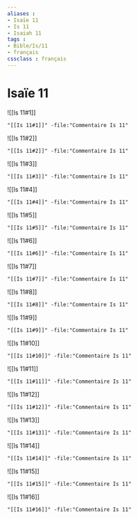 ```yaml
---
aliases : 
- Isaïe 11
- Is 11
- Isaiah 11
tags : 
- Bible/Is/11
- français
cssclass : français
---
```


# Isaïe 11

![[Is 11#1]]

```query
"[[Is 11#1]]" -file:"Commentaire Is 11"
```

![[Is 11#2]]

```query
"[[Is 11#2]]" -file:"Commentaire Is 11"
```

![[Is 11#3]]

```query
"[[Is 11#3]]" -file:"Commentaire Is 11"
```

![[Is 11#4]]

```query
"[[Is 11#4]]" -file:"Commentaire Is 11"
```

![[Is 11#5]]

```query
"[[Is 11#5]]" -file:"Commentaire Is 11"
```

![[Is 11#6]]

```query
"[[Is 11#6]]" -file:"Commentaire Is 11"
```

![[Is 11#7]]

```query
"[[Is 11#7]]" -file:"Commentaire Is 11"
```

![[Is 11#8]]

```query
"[[Is 11#8]]" -file:"Commentaire Is 11"
```

![[Is 11#9]]

```query
"[[Is 11#9]]" -file:"Commentaire Is 11"
```

![[Is 11#10]]

```query
"[[Is 11#10]]" -file:"Commentaire Is 11"
```

![[Is 11#11]]

```query
"[[Is 11#11]]" -file:"Commentaire Is 11"
```

![[Is 11#12]]

```query
"[[Is 11#12]]" -file:"Commentaire Is 11"
```

![[Is 11#13]]

```query
"[[Is 11#13]]" -file:"Commentaire Is 11"
```

![[Is 11#14]]

```query
"[[Is 11#14]]" -file:"Commentaire Is 11"
```

![[Is 11#15]]

```query
"[[Is 11#15]]" -file:"Commentaire Is 11"
```

![[Is 11#16]]

```query
"[[Is 11#16]]" -file:"Commentaire Is 11"
```

